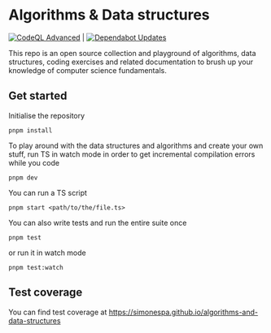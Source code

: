 # Algorithms & Data structures

[![CodeQL Advanced](https://github.com/simonespa/algorithms-and-data-structures/actions/workflows/codeql.yml/badge.svg?branch=main)](https://github.com/simonespa/algorithms-and-data-structures/actions/workflows/codeql.yml) | [![Dependabot Updates](https://github.com/simonespa/algorithms-and-data-structures/actions/workflows/dependabot/dependabot-updates/badge.svg?branch=main)](https://github.com/simonespa/algorithms-and-data-structures/actions/workflows/dependabot/dependabot-updates)

This repo is an open source collection and playground of algorithms, data structures, coding exercises and related documentation to brush up your knowledge of computer science fundamentals.

## Get started

Initialise the repository

```
pnpm install
```

To play around with the data structures and algorithms and create your own stuff, run TS in watch mode in order to get incremental compilation errors while you code

```
pnpm dev
```

You can run a TS script

```
pnpm start <path/to/the/file.ts>
```

You can also write tests and run the entire suite once

```
pnpm test
```

or run it in watch mode

```
pnpm test:watch
```

## Test coverage

You can find test coverage at https://simonespa.github.io/algorithms-and-data-structures
